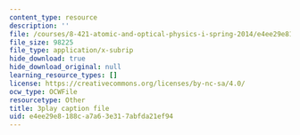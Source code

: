 ```yaml
---
content_type: resource
description: ''
file: /courses/8-421-atomic-and-optical-physics-i-spring-2014/e4ee29e8188ca7a63e317abfda21ef94_zlaRnrjcjmw.srt
file_size: 98225
file_type: application/x-subrip
hide_download: true
hide_download_original: null
learning_resource_types: []
license: https://creativecommons.org/licenses/by-nc-sa/4.0/
ocw_type: OCWFile
resourcetype: Other
title: 3play caption file
uid: e4ee29e8-188c-a7a6-3e31-7abfda21ef94
---
```

